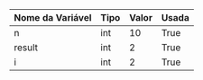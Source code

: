 | Nome da Variável | Tipo | Valor | Usada |
|------------------|------|-------|-------|
|n|int|10|True|
|result|int|2|True|
|i|int|2|True|
